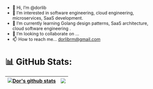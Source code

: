 - 👋 Hi, I’m @dorlib
- 👀 I’m interested in software engineering, cloud engineering, microservices, SaaS development.
- 🌱 I’m currently learning Golang design patterns, SaaS architecture, cloud software engineering . 
- 💞️ I’m looking to collaborate on ...
- 📫 How to reach me... dorlibrm@gmail.com

# 📊 GitHub Stats:
| <a href="https://github.com/dorlib/github-readme-stats"><img align="center" src="https://github-readme-stats.vercel.app/api?username=dorlib&show_icons=true&hide_border=false&theme=merko" alt="Dor's github stats" /></a> | <a href="https://github.com/dorlib/github-readme-stats"><img align="center" src="https://github-readme-stats.vercel.app/api/top-langs/?username=dorlib&layout=compact&theme=dark&hide_border=true&hide=jupyter%20notebook" /></a> |
| ------------- | ------------- |

<!---
dorlib/dorlib is a ✨ special ✨ repository because its `README.md` (this file) appears on your GitHub profile.
You can click the Preview link to take a look at your changes.
--->
